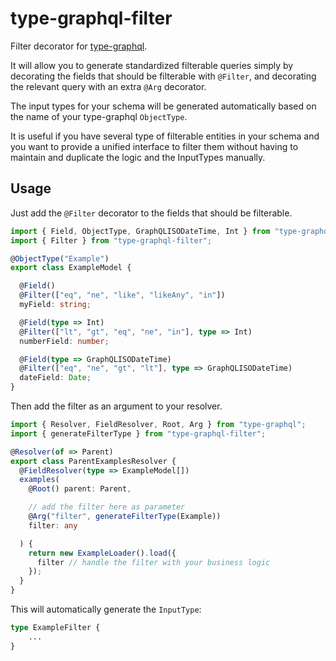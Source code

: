 # type-graphql-filter
Filter decorator for [type-graphql](https://typegraphql.ml/).

It will allow you to generate standardized filterable queries simply by decorating the fields that should be filterable with `@Filter`, and decorating the relevant query with an extra `@Arg` decorator.

The input types for your schema will be generated automatically based on the name of your type-graphql `ObjectType`.

It is useful if you have several type of filterable entities in your schema and you want to provide a unified interface to filter them without having to maintain and duplicate the logic and the InputTypes manually.

## Usage

Just add the `@Filter` decorator to the fields that should be filterable.

```typescript
import { Field, ObjectType, GraphQLISODateTime, Int } from "type-graphql";
import { Filter } from "type-graphql-filter";

@ObjectType("Example")
export class ExampleModel {

  @Field()
  @Filter(["eq", "ne", "like", "likeAny", "in"])
  myField: string;

  @Field(type => Int)
  @Filter(["lt", "gt", "eq", "ne", "in"], type => Int)
  numberField: number;

  @Field(type => GraphQLISODateTime)
  @Filter(["eq", "ne", "gt", "lt"], type => GraphQLISODateTime)
  dateField: Date;
}
```


Then add the filter as an argument to your resolver.
```typescript
import { Resolver, FieldResolver, Root, Arg } from "type-graphql";
import { generateFilterType } from "type-graphql-filter";

@Resolver(of => Parent)
export class ParentExamplesResolver {
  @FieldResolver(type => ExampleModel[])
  examples(
    @Root() parent: Parent,

    // add the filter here as parameter
    @Arg("filter", generateFilterType(Example))
    filter: any

  ) {
    return new ExampleLoader().load({
      filter // handle the filter with your business logic
    });
  }
}
```

This will automatically generate the `InputType`:

```graphql
type ExampleFilter {
    ...
}
```
